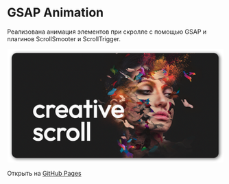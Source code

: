 # GSAP Animation

Реализована анимация элементов при скролле c помощью GSAP и плагинов ScrollSmooter и ScrollTrigger.

![GSAP Animation Site](https://github.com/andmatrosov/gsapscroll/blob/master/preview.png)

Открыть на [GitHub Pages](https://andmatrosov.github.io/gsapscroll/)
